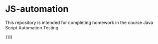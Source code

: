 # JS-automation
This repository is intended for completing homework in the course Java Script Automation Testing

1111

